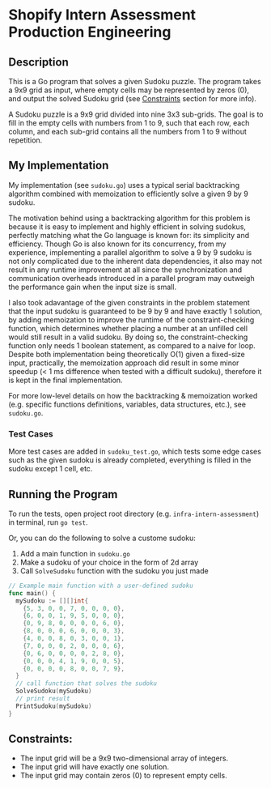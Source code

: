 # Shopify Intern Assessment Production Engineering

## Description

This is a Go program that solves a given Sudoku puzzle. The program takes a 9x9 grid as input, where empty cells may be represented by zeros (0), and output the solved Sudoku grid (see [Constraints](#constraints) section for more info).

A Sudoku puzzle is a 9x9 grid divided into nine 3x3 sub-grids. The goal is to fill in the empty cells with numbers from 1 to 9, such that each row, each column, and each sub-grid contains all the numbers from 1 to 9 without repetition.

## My Implementation
My implementation (see `sudoku.go`) uses a typical serial backtracking algorithm combined with memoization to efficiently solve a given 9 by 9 sudoku.

The motivation behind using a backtracking algorithm for this problem is because it is easy to implement and highly efficient in solving sudokus, perfectly matching what the Go language is known for: its simplicity and efficiency. Though Go is also known for its concurrency, from my experience, implementing a parallel algorithm to solve a 9 by 9 sudoku is not only complicated due to the inherent data dependencies, it also may not result in any runtime improvement at all since the synchronization and communication overheads introduced in a parallel program may outweigh the performance gain when the input size is small.

I also took adavantage of the given constraints in the problem statement that the input sudoku is guaranteed to be 9 by 9 and have exactly 1 solution, by adding memoization to improve the runtime of the constraint-checking function, which determines whether placing a number at an unfilled cell would still result in a valid sudoku. By doing so, the constraint-checking function only needs 1 boolean statement, as compared to a naive for loop. Despite both implementation being theoretically O(1) given a fixed-size input, practically, the memoization approach did result in some minor speedup (< 1 ms difference when tested with a difficult sudoku), therefore it is kept in the final implementation.

For more low-level details on how the backtracking & memoization worked (e.g. specific functions definitions, variables, data structures, etc.), see `sudoku.go`.

### Test Cases
More test cases are added in `sudoku_test.go`, which tests some edge cases such as the given sudoku is already completed, everything is filled in the sudoku except 1 cell, etc.

## Running the Program
To run the tests, open project root directory (e.g. `infra-intern-assessment`) in terminal, run `go test`.

Or, you can do the following to solve a custome sudoku:
1. Add a main function in `sudoku.go`
2. Make a sudoku of your choice in the form of 2d array
3. Call `SolveSudoku` function with the sudoku you just made
```Go
// Example main function with a user-defined sudoku
func main() {
  mySudoku := [][]int{
    {5, 3, 0, 0, 7, 0, 0, 0, 0},
    {6, 0, 0, 1, 9, 5, 0, 0, 0},
    {0, 9, 8, 0, 0, 0, 0, 6, 0},
    {8, 0, 0, 0, 6, 0, 0, 0, 3},
    {4, 0, 0, 8, 0, 3, 0, 0, 1},
    {7, 0, 0, 0, 2, 0, 0, 0, 6},
    {0, 6, 0, 0, 0, 0, 2, 8, 0},
    {0, 0, 0, 4, 1, 9, 0, 0, 5},
    {0, 0, 0, 0, 8, 0, 0, 7, 9},
  }
  // call function that solves the sudoku
  SolveSudoku(mySudoku)
  // print result
  PrintSudoku(mySudoku)
}
```

## Constraints:
- The input grid will be a 9x9 two-dimensional array of integers.
- The input grid will have exactly one solution.
- The input grid may contain zeros (0) to represent empty cells.

